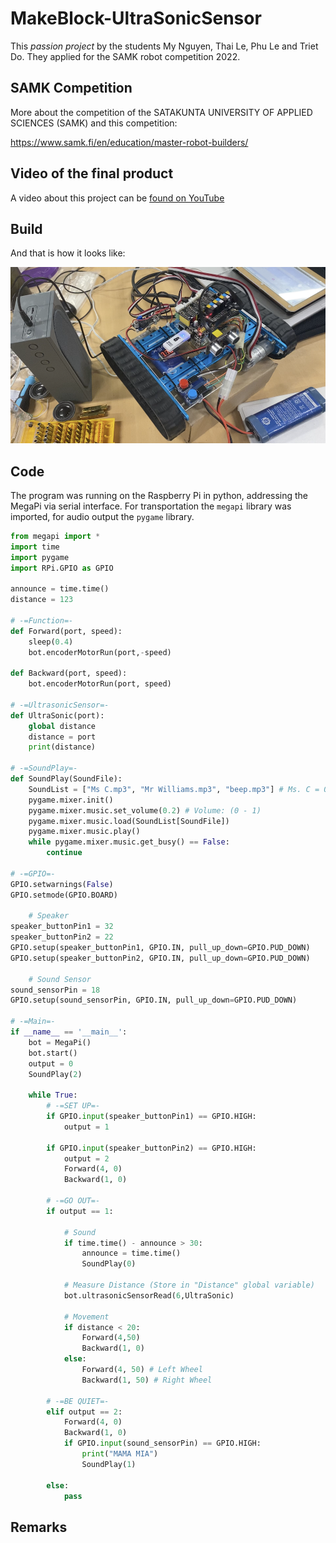 # MakeBlock-UltraSonicSensor

This _passion project_ by the students My Nguyen, Thai Le, Phu Le and Triet Do. They applied for the SAMK robot competition 2022. 

## SAMK Competition

More about the competition of the SATAKUNTA UNIVERSITY OF APPLIED SCIENCES (SAMK) and this competition: 

https://www.samk.fi/en/education/master-robot-builders/

## Video of the final product

A video about this project can be [found on YouTube](https://youtu.be/Inp2bbtwn5M)

## Build

And that is how it looks like:

![Picture from Friday 2022-05-06](docs/2022-05-06_robot.png)

## Code

The program was running on the Raspberry Pi in python, addressing the MegaPi via serial interface. For transportation the `megapi` library was imported, for audio output the `pygame` library.

``` py
from megapi import *
import time
import pygame
import RPi.GPIO as GPIO

announce = time.time()
distance = 123

# -=Function=-
def Forward(port, speed):
	sleep(0.4)
	bot.encoderMotorRun(port,-speed)

def Backward(port, speed):
	bot.encoderMotorRun(port, speed)

# -=UltrasonicSensor=-
def UltraSonic(port):
	global distance
	distance = port
	print(distance)

# -=SoundPlay=-
def SoundPlay(SoundFile):
	SoundList = ["Ms C.mp3", "Mr Williams.mp3", "beep.mp3"] # Ms. C = 0 | Mr. W = 1 | beep = 2
	pygame.mixer.init()
	pygame.mixer.music.set_volume(0.2) # Volume: (0 - 1)
	pygame.mixer.music.load(SoundList[SoundFile])
	pygame.mixer.music.play()
	while pygame.mixer.music.get_busy() == False:
		continue

# -=GPIO=-
GPIO.setwarnings(False)
GPIO.setmode(GPIO.BOARD)

	# Speaker
speaker_buttonPin1 = 32
speaker_buttonPin2 = 22
GPIO.setup(speaker_buttonPin1, GPIO.IN, pull_up_down=GPIO.PUD_DOWN)
GPIO.setup(speaker_buttonPin2, GPIO.IN, pull_up_down=GPIO.PUD_DOWN)

    # Sound Sensor
sound_sensorPin = 18
GPIO.setup(sound_sensorPin, GPIO.IN, pull_up_down=GPIO.PUD_DOWN)

# -=Main=-
if __name__ == '__main__':
	bot = MegaPi()
	bot.start()
	output = 0
	SoundPlay(2)

	while True:
		# -=SET UP=-
		if GPIO.input(speaker_buttonPin1) == GPIO.HIGH:
			output = 1
		
		if GPIO.input(speaker_buttonPin2) == GPIO.HIGH:
			output = 2
			Forward(4, 0)
			Backward(1, 0)

		# -=GO OUT=-
		if output == 1:
			
			# Sound
			if time.time() - announce > 30:
				announce = time.time()
				SoundPlay(0)
				
			# Measure Distance (Store in "Distance" global variable)
			bot.ultrasonicSensorRead(6,UltraSonic)
			
			# Movement
			if distance < 20:
				Forward(4,50)
				Backward(1, 0)
			else:
				Forward(4, 50) # Left Wheel
				Backward(1, 50) # Right Wheel

		# -=BE QUIET=-
		elif output == 2:
			Forward(4, 0)
			Backward(1, 0)
			if GPIO.input(sound_sensorPin) == GPIO.HIGH:
				print("MAMA MIA")
				SoundPlay(1)
		
		else:
			pass
```

## Remarks
